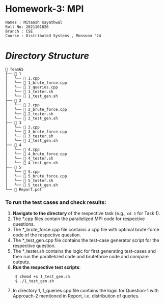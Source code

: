 # Homework-3: MPI

```
Names : Mitansh Kayathwal
Roll No: 2021101026
Branch : CSE
Course : Distributed Systems , Monsoon '24
```

# **_Directory Structure_**

```
📂 Team65
├── 📁 1
│   └── 📄 1.cpp
│   └── 📄 1_brute_force.cpp
│   └── 📄 1_queries.cpp
│   └── 📄 1_tester.sh
│   └── 📄 1_test_gen.sh
├── 📁 2
│   └── 📄 2.cpp
│   └── 📄 2_brute_force.cpp
│   └── 📄 2_tester.sh
│   └── 📄 2_test_gen.sh
├── 📁 3
│   └── 📄 3.cpp
│   └── 📄 3_brute_force.cpp
│   └── 📄 3_tester.sh
│   └── 📄 3_test_gen.sh
├── 📁 4
│   └── 📄 4.cpp
│   └── 📄 4_brute_force.cpp
│   └── 📄 4_tester.sh
│   └── 📄 4_test_gen.sh
├── 📁 5
│   └── 📄 5.cpp
│   └── 📄 5_brute_force.cpp
│   └── 📄 5_tester.sh
│   └── 📄 5_test_gen.sh
└── 📄 Report.pdf
```

### To run the test cases and check results:

1. **Navigate to the directory** of the respective task (e.g., `cd 1` for Task 1).
2. The *.cpp files contain the parallelized MPI code for respective questions.
3. The *_brute_force.cpp file contains a cpp file with optimal brute-force code of the respective question.
4. The *_test_gen.cpp file contains the test-case generator script for the respective question.
5. The *_tester.sh contains the logic for first generating test-cases and then run the parallelized code and bruteforce code and compare outputs.
6. **Run the respective test scripts**:
   ```
    $ chmod +x 1_test_gen.sh
    $ ./1_test_gen.sh
   ```
7. In directory 1, 1_queries.cpp file contains the logic for Question-1 with Approach-2 mentioned in Report, i.e. distribution of queries.
